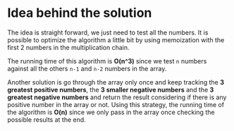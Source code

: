 # Idea behind the solution

The idea is straight forward, we just need to test all the numbers. It is possible to optimize the algorithm a little bit by using memoization with the first 2 numbers in the multiplication chain.

The running time of this algorithm is **O(n^3)** since we test `n` numbers against all the others `n-1` and `n-2` numbers in the array.

Another solution is go through the array only once and keep tracking the **3 greatest positive numbers**, the **3 smaller negative numbers** and the **3 greatest negative numbers** and return the result considering if there is any positive number in the array or not. Using this strategy, the running time of the algorithm is **O(n)** since we only pass in the array once checking the possible results at the end.
